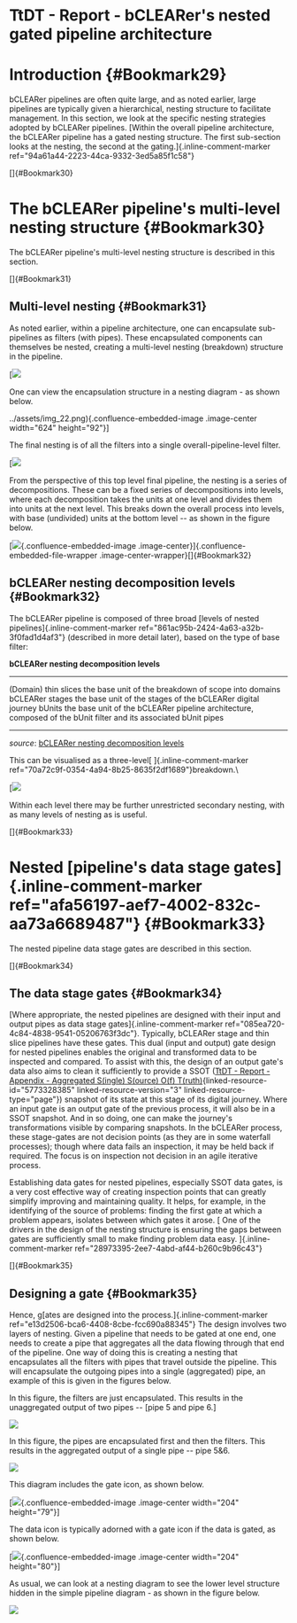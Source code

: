 
# TtDT - Report - bCLEARer\'s nested gated pipeline architecture


# Introduction {#Bookmark29}

bCLEARer pipelines are often quite large, and as noted earlier, large
pipelines are typically given a hierarchical, nesting structure to
facilitate management. In this section, we look at the specific nesting
strategies adopted by bCLEARer pipelines. [Within the overall pipeline
architecture, the bCLEARer pipeline has a gated nesting structure. The
first sub-section looks at the nesting, the second at the
gating.]{.inline-comment-marker
ref="94a61a44-2223-44ca-9332-3ed5a85f1c58"}

[]{#Bookmark30}

# The bCLEARer pipeline's multi-level nesting structure {#Bookmark30}

The bCLEARer pipeline's multi-level nesting structure is described in
this section.

[]{#Bookmark31}

## Multi-level nesting {#Bookmark31}

As noted earlier, within a pipeline architecture, one can encapsulate
sub-pipelines as filters (with pipes). These encapsulated components can
themselves be nested, creating a multi-level nesting (breakdown)
structure in the pipeline.

[![](../assets/img_21.png)

One can view the encapsulation structure in a nesting diagram - as shown
below.

../assets/img_22.png){.confluence-embedded-image
.image-center width="624"
height="92"}]

The final nesting is of all the filters into a single
overall-pipeline-level filter.

[![](../assets/img_23.png)

From the perspective of this top level final pipeline, the nesting is a
series of decompositions. These can be a fixed series of decompositions
into levels, where each decomposition takes the units at one level and
divides them into units at the next level. This breaks down the overall
process into levels, with base (undivided) units at the bottom level --
as shown in the figure below.

[![](../assets/img_24.png){.confluence-embedded-image
.image-center}]{.confluence-embedded-file-wrapper
.image-center-wrapper}[]{#Bookmark32}

## bCLEARer nesting decomposition levels {#Bookmark32}

The bCLEARer pipeline is composed of three broad [levels of nested
pipelines]{.inline-comment-marker
ref="861ac95b-2424-4a63-a32b-3f0fad1d4af3"} (described in more detail
later), based on the type of base filter:


**bCLEARer nesting decomposition levels**

  ---------------------- ------------------------------------------------------------------------------------------------------------------
  (Domain) thin slices   the base unit of the breakdown of scope into domains
  bCLEARer stages        the base unit of the stages of the bCLEARer digital journey
  bUnits                 the base unit of the bCLEARer pipeline architecture, composed of the bUnit filter and its associated bUnit pipes
  ---------------------- ------------------------------------------------------------------------------------------------------------------

*source*: [bCLEARer nesting decomposition
levels](https://borocvi.atlassian.net/wiki/spaces/SB/pages/5775982601/bCLEARer+nesting+decomposition+levels "https://borocvi.atlassian.net/wiki/spaces/SB/pages/5775982601/bCLEARer+nesting+decomposition+levels")

This can be visualised as a three-level[ ]{.inline-comment-marker
ref="70a72c9f-0354-4a94-8b25-8635f2df1689"}breakdown.\

[![](../assets/img_25.png)

Within each level there may be further unrestricted secondary nesting,
with as many levels of nesting as is useful.

[]{#Bookmark33}

# Nested [pipeline's data stage gates]{.inline-comment-marker ref="afa56197-aef7-4002-832c-aa73a6689487"} {#Bookmark33}

The nested pipeline data stage gates are described in this section.

[]{#Bookmark34}

## The data stage gates {#Bookmark34}

[Where appropriate, the nested pipelines are designed with their input
and output pipes as data stage gates]{.inline-comment-marker
ref="085ea720-4c84-4838-9541-05206763f3dc"}. Typically, bCLEARer stage
and thin slice pipelines have these gates. This dual (input and output)
gate design for nested pipelines enables the original and transformed
data to be inspected and compared. To assist with this, the design of an
output gate\'s data also aims to clean it sufficiently to provide a SSOT
([TtDT - Report - Appendix - Aggregated S(ingle) S(ource) O(f)
T(ruth)](page5773328385.html#Bookmark104 "TtDT - Report - Appendix - Aggregated S(ingle) S(ource) O(f) T(ruth)"){linked-resource-id="5773328385"
linked-resource-version="3" linked-resource-type="page"}) snapshot of
its state at this stage of its digital journey. Where an input gate is
an output gate of the previous process, it will also be in a SSOT
snapshot. And in so doing, one can make the journey\'s transformations
visible by comparing snapshots. In the bCLEARer process, these
stage-gates are not decision points (as they are in some waterfall
processes); though where data fails an inspection, it may be held back
if required. The focus is on inspection not decision in an agile
iterative process.

Establishing data gates for nested pipelines, especially SSOT data
gates, is a very cost effective way of creating inspection points that
can greatly simplify improving and maintaining quality. It helps, for
example, in the identifying of the source of problems: finding the first
gate at which a problem appears, isolates between which gates it arose.
[ One of the drivers in the design of the nesting structure is ensuring
the gaps between gates are sufficiently small to make finding problem
data easy. ]{.inline-comment-marker
ref="28973395-2ee7-4abd-af44-b260c9b96c43"}

[]{#Bookmark35}

## Designing a gate {#Bookmark35}

Hence, g[ates are designed into the process.]{.inline-comment-marker
ref="e13d2506-bca6-4408-8cbe-fcc690a88345"} The design involves two
layers of nesting. Given a pipeline that needs to be gated at one end,
one needs to create a pipe that aggregates all the data flowing through
that end of the pipeline. One way of doing this is creating a nesting
that encapsulates all the filters with pipes that travel outside the
pipeline. This will encapsulate the outgoing pipes into a single
(aggregated) pipe, an example of this is given in the figures below.

In this figure, the filters are just encapsulated. This results in the
unaggregated output of two pipes -- [pipe 5 and pipe
6.]

![](../assets/img_26.png)

In this figure, the pipes are encapsulated first and then the filters.
This results in the aggregated output of a single pipe -- pipe 5&6.

![](../assets/img_27.png)

This diagram includes the gate icon, as shown below.

[![](../assets/img_28.png){.confluence-embedded-image
.image-center width="204"
height="79"}]

The data icon is typically adorned with a gate icon if the data is
gated, as shown below.

[![](../assets/img_29.png){.confluence-embedded-image
.image-center width="204"
height="80"}]

As usual, we can look at a nesting diagram to see the lower level
structure hidden in the simple pipeline diagram - as shown in the figure
below.

![](../assets/img_30.png)
